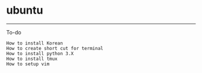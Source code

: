 # ubuntu  

- - - -  
To-do  
```
How to install Korean
How to create short cut for terminal
How to install python 3.X
How to install tmux
How to setup vim 
```

